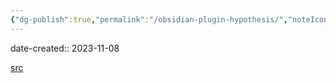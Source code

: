 ```yaml
---
{"dg-publish":true,"permalink":"/obsidian-plugin-hypothesis/","noteIcon":"2"}
---
```


date-created:: 2023-11-08

[src](https://github.com/weichenw/obsidian-hypothesis-plugin)